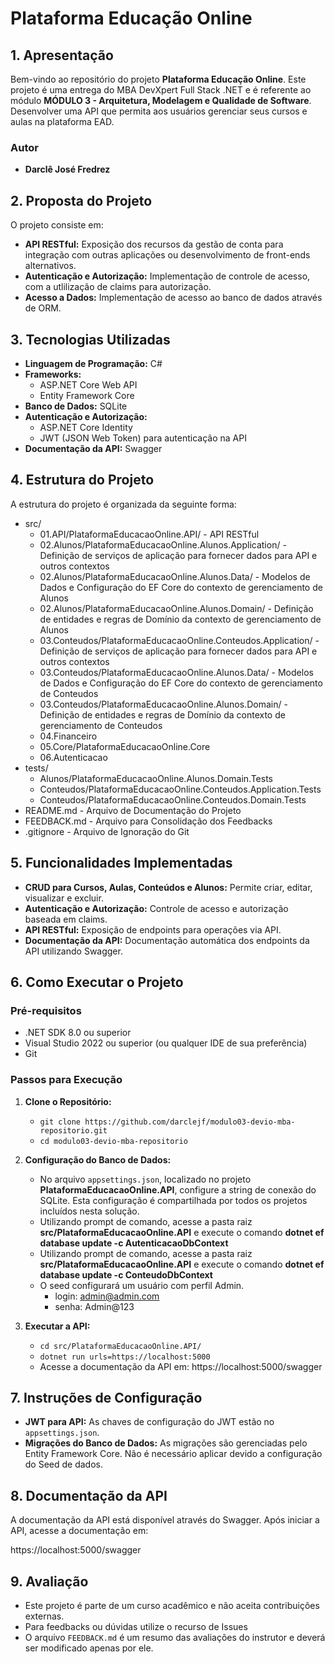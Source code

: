 # **Plataforma Educação Online**

## **1. Apresentação**

Bem-vindo ao repositório do projeto **Plataforma Educação Online**. Este projeto é uma entrega do MBA DevXpert Full Stack .NET e é referente ao módulo **MÓDULO 3 - Arquitetura, Modelagem e Qualidade de Software**.
Desenvolver uma API que permita aos usuários gerenciar seus cursos e aulas na plataforma EAD.

### **Autor**
- **Darclê José Fredrez**

## **2. Proposta do Projeto**

O projeto consiste em:

- **API RESTful:** Exposição dos recursos da gestão de conta para integração com outras aplicações ou desenvolvimento de front-ends alternativos.
- **Autenticação e Autorização:** Implementação de controle de acesso, com a utlilização de claims para autorização.
- **Acesso a Dados:** Implementação de acesso ao banco de dados através de ORM.

## **3. Tecnologias Utilizadas**

- **Linguagem de Programação:** C#
- **Frameworks:**
  - ASP.NET Core Web API
  - Entity Framework Core
- **Banco de Dados:** SQLite
- **Autenticação e Autorização:**
  - ASP.NET Core Identity
  - JWT (JSON Web Token) para autenticação na API
- **Documentação da API:** Swagger

## **4. Estrutura do Projeto**

A estrutura do projeto é organizada da seguinte forma:

- src/  
  - 01.API/PlataformaEducacaoOnline.API/ - API RESTful
  - 02.Alunos/PlataformaEducacaoOnline.Alunos.Application/ - Definição de serviços de aplicação para fornecer dados para API e outros contextos
  - 02.Alunos/PlataformaEducacaoOnline.Alunos.Data/ - Modelos de Dados e Configuração do EF Core do contexto de gerenciamento de Alunos
  - 02.Alunos/PlataformaEducacaoOnline.Alunos.Domain/ - Definição de entidades e regras de Domínio da contexto de gerenciamento de Alunos
  - 03.Conteudos/PlataformaEducacaoOnline.Conteudos.Application/ - Definição de serviços de aplicação para fornecer dados para API e outros contextos
  - 03.Conteudos/PlataformaEducacaoOnline.Alunos.Data/ - Modelos de Dados e Configuração do EF Core do contexto de gerenciamento de Conteudos
  - 03.Conteudos/PlataformaEducacaoOnline.Alunos.Domain/ - Definição de entidades e regras de Domínio da contexto de gerenciamento de Conteudos
  - 04.Financeiro
  - 05.Core/PlataformaEducacaoOnline.Core
  - 06.Autenticacao
- tests/
  - Alunos/PlataformaEducacaoOnline.Alunos.Domain.Tests
  - Conteudos/PlataformaEducacaoOnline.Conteudos.Application.Tests
  - Conteudos/PlataformaEducacaoOnline.Conteudos.Domain.Tests
- README.md - Arquivo de Documentação do Projeto
- FEEDBACK.md - Arquivo para Consolidação dos Feedbacks
- .gitignore - Arquivo de Ignoração do Git

## **5. Funcionalidades Implementadas**

- **CRUD para Cursos, Aulas, Conteúdos e Alunos:** Permite criar, editar, visualizar e excluir.
- **Autenticação e Autorização:** Controle de acesso e autorização baseada em claims.
- **API RESTful:** Exposição de endpoints para operações via API.
- **Documentação da API:** Documentação automática dos endpoints da API utilizando Swagger.

## **6. Como Executar o Projeto**

### **Pré-requisitos**
- .NET SDK 8.0 ou superior
- Visual Studio 2022 ou superior (ou qualquer IDE de sua preferência)
- Git

### **Passos para Execução**

1. **Clone o Repositório:**
   - `git clone https://github.com/darclejf/modulo03-devio-mba-repositorio.git`
   - `cd modulo03-devio-mba-repositorio`

2. **Configuração do Banco de Dados:**
   - No arquivo `appsettings.json`, localizado no projeto **PlataformaEducacaoOnline.API**, configure a string de conexão do SQLite. Esta configuração é compartilhada por todos os projetos incluídos nesta solução.
   - Utilizando prompt de comando, acesse a pasta raiz **src/PlataformaEducacaoOnline.API** e execute o comando **dotnet ef database update -c AutenticacaoDbContext**
   - Utilizando prompt de comando, acesse a pasta raiz **src/PlataformaEducacaoOnline.API** e execute o comando **dotnet ef database update -c ConteudoDbContext**
   - O seed configurará um usuário com perfil Admin. 
     - login: admin@admin.com
     - senha: Admin@123

3. **Executar a API:**
   - `cd src/PlataformaEducacaoOnline.API/`
   - `dotnet run urls=https://localhost:5000`
   - Acesse a documentação da API em: https://localhost:5000/swagger

## **7. Instruções de Configuração**

- **JWT para API:** As chaves de configuração do JWT estão no `appsettings.json`.
- **Migrações do Banco de Dados:** As migrações são gerenciadas pelo Entity Framework Core. Não é necessário aplicar devido a configuração do Seed de dados.

## **8. Documentação da API**

A documentação da API está disponível através do Swagger. Após iniciar a API, acesse a documentação em:

https://localhost:5000/swagger

## **9. Avaliação**

- Este projeto é parte de um curso acadêmico e não aceita contribuições externas. 
- Para feedbacks ou dúvidas utilize o recurso de Issues
- O arquivo `FEEDBACK.md` é um resumo das avaliações do instrutor e deverá ser modificado apenas por ele.
